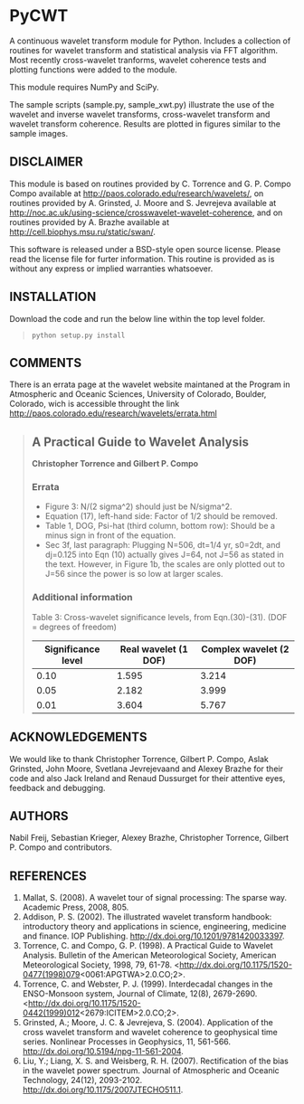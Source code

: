 PyCWT
=====

A continuous wavelet transform module for Python. Includes a collection of
routines for wavelet transform and statistical analysis via FFT algorithm.
Most recently cross-wavelet tranforms, wavelet coherence tests and plotting
functions were added to the module.

This module requires NumPy and SciPy.

The sample scripts (sample.py, sample_xwt.py) illustrate the use of the
wavelet and inverse wavelet transforms, cross-wavelet transform and wavelet
transform coherence. Results are plotted in figures similar to the sample
images.


DISCLAIMER
----------

This module is based on routines provided by C. Torrence and G. P. Compo
Compo available at <http://paos.colorado.edu/research/wavelets/>, on routines 
provided by A. Grinsted, J. Moore and S. Jevrejeva available at
<http://noc.ac.uk/using-science/crosswavelet-wavelet-coherence>, and
on routines provided by A. Brazhe available at
<http://cell.biophys.msu.ru/static/swan/>.

This software is released under a BSD-style open source license. Please read
the license file for furter information. This routine is provided as is without
any express or implied warranties whatsoever.


INSTALLATION
------------

Download the code and run the below line within the top level folder.

> ``python setup.py install``


COMMENTS
--------

There is an errata page at the wavelet website maintaned at the Program
in Atmospheric and Oceanic Sciences, University of Colorado, Boulder,
Colorado, wich is accessible throught the link 
<http://paos.colorado.edu/research/wavelets/errata.html>


> ## A Practical Guide to Wavelet Analysis
> **Christopher Torrence and Gilbert P. Compo**
> 
>
> ### Errata
> 
> - Figure 3: N/(2 sigma^2) should just be N/sigma^2.
> - Equation (17), left-hand side: Factor of 1/2 should be removed.
> - Table 1, DOG, Psi-hat (third column, bottom row): Should be a minus sign
>   in front of the equation.
> - Sec 3f, last paragraph: Plugging N=506, dt=1/4 yr, s0=2dt, and dj=0.125
>   into Eqn (10) actually gives J=64, not J=56 as stated in the text.
>   However, in Figure 1b, the scales are only plotted out to J=56 since the
>   power is so low at larger scales.
> 
> ### Additional information
> 
> Table 3: Cross-wavelet significance levels, from Eqn.(30)-(31). (DOF = 
> degrees of freedom)
> 
> Significance level | Real wavelet (1 DOF) | Complex wavelet (2 DOF)
> -------------------|----------------------|-------------------------
>        0.10        |        1.595         |          3.214
>        0.05        |        2.182         |          3.999
>        0.01        |        3.604         |          5.767


ACKNOWLEDGEMENTS
----------------
We would like to thank Christopher Torrence, Gilbert P. Compo, Aslak Grinsted,
John Moore, Svetlana Jevrejevaand and Alexey Brazhe for their code and also 
Jack Ireland and Renaud Dussurget for their attentive eyes, feedback and 
debugging.


AUTHORS
-------

Nabil Freij, Sebastian Krieger, Alexey Brazhe, Christopher Torrence, 
Gilbert P. Compo and contributors.


REFERENCES
----------

1. Mallat, S. (2008). A wavelet tour of signal processing: The sparse way. 
   Academic Press, 2008, 805.
2. Addison, P. S. (2002). The illustrated wavelet transform handbook: 
   introductory theory and applications in science, engineering, medicine and 
   finance. IOP Publishing. <http://dx.doi.org/10.1201/9781420033397>.
3. Torrence, C. and Compo, G. P. (1998). A Practical Guide to Wavelet Analysis.
   Bulletin of the American Meteorological Society, American Meteorological 
   Society, 1998, 79, 61-78. 
   <http://dx.doi.org/10.1175/1520-0477(1998)079<0061:APGTWA\>2.0.CO;2>.
4. Torrence, C. and Webster, P. J. (1999). Interdecadal changes in the 
   ENSO-Monsoon system, Journal of Climate, 12(8), 2679-2690.
   <http://dx.doi.org/10.1175/1520-0442(1999)012<2679:ICITEM\>2.0.CO;2>.
5. Grinsted, A.; Moore, J. C. & Jevrejeva, S. (2004). Application of the cross
   wavelet transform and wavelet coherence to geophysical time series. 
   Nonlinear Processes in Geophysics, 11, 561-566.
   <http://dx.doi.org/10.5194/npg-11-561-2004>.
6. Liu, Y.; Liang, X. S. and Weisberg, R. H. (2007). Rectification of the bias
   in the wavelet power spectrum. Journal of Atmospheric and Oceanic 
   Technology, 24(12), 2093-2102. <http://dx.doi.org/10.1175/2007JTECHO511.1>.
